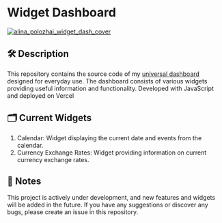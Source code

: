 # Widget Dashboard
[![alina_polozhai_widget_dash_cover](https://github.com/a-polo505/dashboard/assets/23198484/72ab1efe-1f66-4fbd-ae24-5db33e44b443)](https://dashboard-a-polo505.vercel.app)

## 🛠 Description

This repository contains the source code of my [universal dashboard](https://dashboard-a-polo505.vercel.app) designed for everyday use. The dashboard consists of various widgets providing useful information and functionality. Developed with JavaScript and deployed on Vercel

## 🗂 Current Widgets

1. Calendar: Widget displaying the current date and events from the calendar.
1. Currency Exchange Rates: Widget providing information on current currency exchange rates.

## 📝 Notes

This project is actively under development, and new features and widgets will be added in the future. If you have any suggestions or discover any bugs, please create an issue in this repository.
